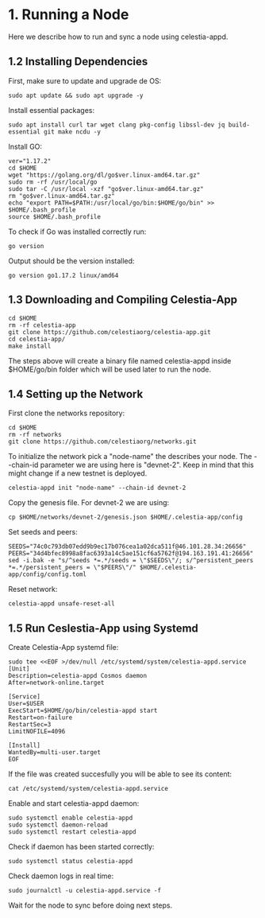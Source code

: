 # 1. Running a Node
Here we describe how to run and sync a node using celestia-appd.
## 1.2 Installing Dependencies
First, make sure to update and upgrade de OS:
```
sudo apt update && sudo apt upgrade -y
```
Install essential packages:
```
sudo apt install curl tar wget clang pkg-config libssl-dev jq build-essential git make ncdu -y
```
Install GO:
```
ver="1.17.2"
cd $HOME
wget "https://golang.org/dl/go$ver.linux-amd64.tar.gz"
sudo rm -rf /usr/local/go
sudo tar -C /usr/local -xzf "go$ver.linux-amd64.tar.gz"
rm "go$ver.linux-amd64.tar.gz"
echo "export PATH=$PATH:/usr/local/go/bin:$HOME/go/bin" >> $HOME/.bash_profile
source $HOME/.bash_profile
```
To check if Go was installed correctly run:
```
go version
```
Output should be the version installed:
```
go version go1.17.2 linux/amd64
```
## 1.3 Downloading and Compiling Celestia-App
```
cd $HOME
rm -rf celestia-app
git clone https://github.com/celestiaorg/celestia-app.git
cd celestia-app/
make install
```
The steps above will create a binary file named celestia-appd inside $HOME/go/bin folder which will be used later to run the node.
## 1.4 Setting up the Network
First clone the networks repository:
```
cd $HOME
rm -rf networks
git clone https://github.com/celestiaorg/networks.git
```
To initialize the network pick a "node-name" the describes your node. The --chain-id parameter we are using here is "devnet-2". Keep in mind that this might change if a new testnet is deployed.
```
celestia-appd init "node-name" --chain-id devnet-2
```
Copy the genesis file. For devnet-2 we are using:
```
cp $HOME/networks/devnet-2/genesis.json $HOME/.celestia-app/config
```
Set seeds and peers:
```
SEEDS="74c0c793db07edd9b9ec17b076cea1a02dca511f@46.101.28.34:26656"
PEERS="34d4bfec8998a8fac6393a14c5ae151cf6a5762f@194.163.191.41:26656"
sed -i.bak -e "s/^seeds *=.*/seeds = \"$SEEDS\"/; s/^persistent_peers *=.*/persistent_peers = \"$PEERS\"/" $HOME/.celestia-app/config/config.toml
```
Reset network:
```
celestia-appd unsafe-reset-all
```
## 1.5 Run Ceslestia-App using Systemd
Create Celestia-App systemd file:
```
sudo tee <<EOF >/dev/null /etc/systemd/system/celestia-appd.service
[Unit]
Description=celestia-appd Cosmos daemon
After=network-online.target

[Service]
User=$USER
ExecStart=$HOME/go/bin/celestia-appd start
Restart=on-failure
RestartSec=3
LimitNOFILE=4096

[Install]
WantedBy=multi-user.target
EOF
```
If the file was created succesfully you will be able to see its content:
```
cat /etc/systemd/system/celestia-appd.service
```
Enable and start celestia-appd daemon:
```
sudo systemctl enable celestia-appd
sudo systemctl daemon-reload
sudo systemctl restart celestia-appd
```
Check if daemon has been started correctly:
```
sudo systemctl status celestia-appd
```
Check daemon logs in real time:
```
sudo journalctl -u celestia-appd.service -f
```
Wait for the node to sync before doing next steps.
